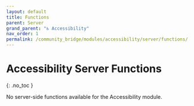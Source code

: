```yaml
---
layout: default
title: Functions
parent: Server
grand_parent: "♿ Accessibility"
nav_order: 1
permalink: /community_bridge/modules/accessibility/server/functions/
---
```


# Accessibility Server Functions
{: .no_toc }

No server-side functions available for the Accessibility module.